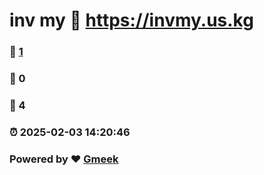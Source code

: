 # inv my :link: https://invmy.us.kg 
### :page_facing_up: [1](https://invmy.us.kg/tag.html) 
### :speech_balloon: 0 
### :hibiscus: 4 
### :alarm_clock: 2025-02-03 14:20:46 
### Powered by :heart: [Gmeek](https://github.com/Meekdai/Gmeek)
